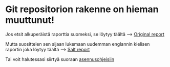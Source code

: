 # Git repositorion rakenne on hieman muuttunut!

Jos etsit alkuperäistä raporttia suomeksi, se löytyy täältä --> [Original report](https://github.com/joonaleppalahti/CCM/blob/master/salt/Origin%20(in%20finnish)/Salt%20raportti.md)

Mutta suosittelen sen sijaan lukemaan uudemman englannin kielisen raportin joka löytyy täältä --> [Salt report](https://github.com/joonaleppalahti/CCM/blob/master/salt/Salt%20report.md)

Tai voit halutessasi siirtyä suoraan [asennusohjeisiin](https://github.com/joonaleppalahti/CCM/blob/master/salt/Installation%20instructions.md) 
